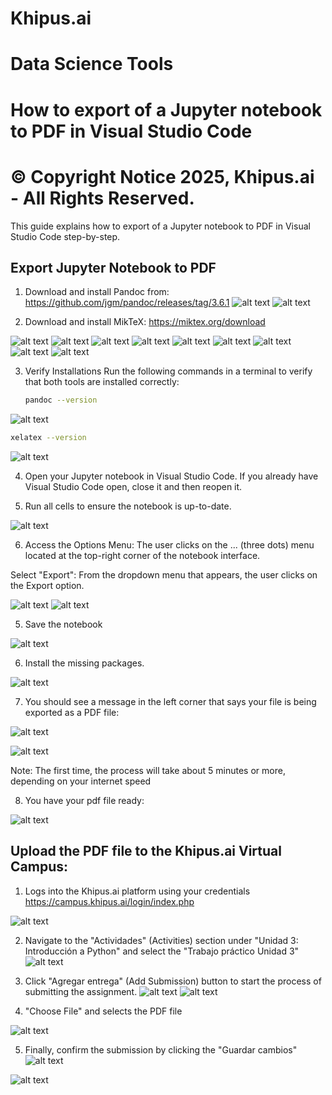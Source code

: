 # **Khipus.ai**
#  **Data Science Tools**

# How to export of a Jupyter notebook to PDF in Visual Studio Code

# © Copyright Notice 2025, Khipus.ai - All Rights Reserved.

This guide explains how to export of a Jupyter notebook to PDF in Visual Studio Code step-by-step.

## Export Jupyter Notebook to PDF

1. Download and install Pandoc from: https://github.com/jgm/pandoc/releases/tag/3.6.1
![alt text](images/image-19.png)
![alt text](images/image-20.png)

2. Download and install MikTeX: https://miktex.org/download

![alt text](images/image-5.png)
![alt text](images/image-8.png)
![alt text](images/image-9.png)
![alt text](images/image-10.png)
![alt text](images/image-11.png)
![alt text](images/image-12.png)
![alt text](images/image-13.png)
![alt text](images/image-17.png)
![alt text](images/image-18.png)

3. Verify Installations
Run the following commands in a terminal to verify that both tools are installed correctly:
   ```bash
   pandoc --version
   ```

![alt text](images/image-21.png)

   ```bash
   xelatex --version
   ```
![alt text](images/image-22.png)

4. Open your Jupyter notebook in Visual Studio Code. If you already have Visual Studio Code open, close it and then reopen it. 

5. Run all cells to ensure the notebook is up-to-date.

![alt text](images/image.png)

6. Access the Options Menu: The user clicks on the ... (three dots) menu located at the top-right corner of the notebook interface.

Select "Export": From the dropdown menu that appears, the user clicks on the Export option.

![alt text](images/image-40.png)
![alt text](images/image-41.png)


5. Save the notebook 

![alt text](images/image-42.png)


6. Install the missing packages.

![alt text](images/image-23.png)

7. You should see a message in the left corner that says your file is being exported as a PDF file:


![alt text](images/image-24.png)

![alt text](images/image31.png)

Note: The first time, the process will take about 5 minutes or more, depending on your internet speed

8. You have your pdf file ready:

![alt text](images/image-25.png)


## Upload the PDF file to the Khipus.ai Virtual Campus: 

1. Logs into the Khipus.ai platform using your credentials https://campus.khipus.ai/login/index.php

![alt text](images/image-26.png)

2. Navigate to the "Actividades" (Activities) section under "Unidad 3: Introducción a Python" and select the "Trabajo práctico Unidad 3" 
![alt text](images/image-43.png)


3. Click "Agregar entrega" (Add Submission) button to start the process of submitting the assignment.
![alt text](images/image-44.png)
![alt text](image-45.png)

4. "Choose File" and selects the PDF file

![alt text](images/image-29.png)

5. Finally, confirm the submission by clicking the "Guardar cambios"
![alt text](images/image-30.png)

![alt text](images/image-31.png)